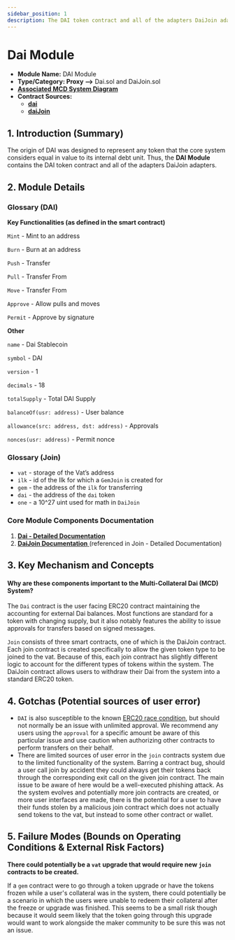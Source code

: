```yaml
---
sidebar_position: 1
description: The DAI token contract and all of the adapters DaiJoin adapters.
---
```


# Dai Module

* **Module Name:** DAI Module
* **Type/Category: Proxy —>** Dai.sol and DaiJoin.sol
* [**Associated MCD System Diagram**](https://github.com/makerdao/dss/wiki)
* **Contract Sources:**
  * [**dai**](https://github.com/makerdao/dss/blob/master/src/dai.sol)
  * [**daiJoin**](https://github.com/makerdao/dss/blob/2318555e87b1798e322feaab36265a6e20d637be/src/join.sol#L100)

## 1. Introduction (Summary)

The origin of DAI was designed to represent any token that the core system considers equal in value to its internal debt unit. Thus, the **DAI Module** contains the DAI token contract and all of the adapters DaiJoin adapters.

## 2. Module Details

### Glossary (DAI)

**Key Functionalities (as defined in the smart contract)**

`Mint` - Mint to an address

`Burn` - Burn at an address

`Push` - Transfer

`Pull` - Transfer From

`Move` - Transfer From

`Approve` - Allow pulls and moves

`Permit` - Approve by signature

**Other**

`name` - Dai Stablecoin

`symbol` - DAI

`version` - 1

`decimals` - 18

`totalSupply` - Total DAI Supply

`balanceOf(usr: address)` - User balance

`allowance(src: address, dst: address)` - Approvals

`nonces(usr: address)` - Permit nonce

### Glossary (Join)

* `vat` - storage of the Vat’s address
* `ilk` - id of the Ilk for which a `GemJoin` is created for
* `gem` - the address of the `ilk` for transferring
* `dai` - the address of the `dai` token
* `one` - a 10^27 uint used for math in `DaiJoin`

### Core Module Components Documentation

1. [**Dai - Detailed Documentation**](https://docs.makerdao.com/smart-contract-modules/dai-module/dai-detailed-documentation)
2. [**DaiJoin Documentation** ](https://docs.makerdao.com/smart-contract-modules/collateral-module/join-detailed-documentation#3-key-mechanisms-and-concepts)(referenced in Join - Detailed Documentation)

## 3. Key Mechanism and Concepts

#### Why are these components important to the Multi-Collateral Dai (MCD) System?

The `Dai` contract is the user facing ERC20 contract maintaining the accounting for external Dai balances. Most functions are standard for a token with changing supply, but it also notably features the ability to issue approvals for transfers based on signed messages.

`Join` consists of three smart contracts, one of which is the DaiJoin contract. Each join contract is created specifically to allow the given token type to be joined to the vat. Because of this, each join contract has slightly different logic to account for the different types of tokens within the system. The DaiJoin contract allows users to withdraw their Dai from the system into a standard ERC20 token.

## 4. Gotchas (Potential sources of user error)

* `DAI` is also susceptible to the known [ERC20 race condition](https://github.com/0xProject/0x-monorepo/issues/850), but should not normally be an issue with unlimited approval. We recommend any users using the `approval` for a specific amount be aware of this particular issue and use caution when authorizing other contracts to perform transfers on their behalf.
* There are limited sources of user error in the `join` contracts system due to the limited functionality of the system. Barring a contract bug, should a user call join by accident they could always get their tokens back through the corresponding exit call on the given join contract. The main issue to be aware of here would be a well-executed phishing attack. As the system evolves and potentially more join contracts are created, or more user interfaces are made, there is the potential for a user to have their funds stolen by a malicious join contract which does not actually send tokens to the vat, but instead to some other contract or wallet.

## 5. Failure Modes (Bounds on Operating Conditions & External Risk Factors)

**There could potentially be a `vat` upgrade that would require new `join` contracts to be created.**

If a `gem` contract were to go through a token upgrade or have the tokens frozen while a user's collateral was in the system, there could potentially be a scenario in which the users were unable to redeem their collateral after the freeze or upgrade was finished. This seems to be a small risk though because it would seem likely that the token going through this upgrade would want to work alongside the maker community to be sure this was not an issue.
